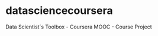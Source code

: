 datasciencecoursera
===================

Data Scientist´s Toolbox -  Coursera MOOC - Course Project
